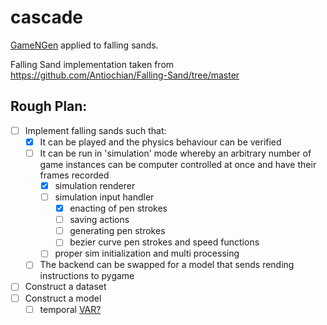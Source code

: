 # cascade
[GameNGen](https://arxiv.org/abs/2408.14837) applied to falling sands.

Falling Sand implementation taken from https://github.com/Antiochian/Falling-Sand/tree/master

## Rough Plan:

- [ ] Implement falling sands such that:
    - [x] It can be played and the physics behaviour can be verified
    - [ ] It can be run in 'simulation' mode whereby an arbitrary number of game instances can be computer controlled at once and have their frames recorded
        - [x] simulation renderer
        - [ ] simulation input handler
            - [x] enacting of pen strokes 
            - [ ] saving actions
            - [ ] generating pen strokes
            - [ ] bezier curve pen strokes and speed functions
        - [ ] proper sim initialization and multi processing 
    - [ ] The backend can be swapped for a model that sends rending instructions to pygame
- [ ] Construct a dataset
- [ ] Construct a model
    - [ ] temporal [VAR?](https://arxiv.org/pdf/2404.02905)
